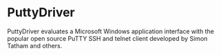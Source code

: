 # PuttyDriver
PuttyDriver evaluates a Microsoft Windows application interface with the popular open source PuTTY SSH and telnet client developed by Simon Tatham and others. 
